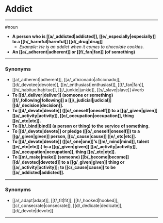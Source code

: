# Addict
---
#noun
- **A person who is [[a/_addicted|addicted]], [[e/_especially|especially]] to a [[h/_harmful|harmful]] [[d/_drug|drug]]**
	- _Example: He is an addict when it comes to chocolate cookies._
- **An [[a/_adherent|adherent]] or [[f/_fan|fan]] (of something)**
---
### Synonyms
- [[a/_adherent|adherent]], [[a/_aficionado|aficionado]], [[d/_devotee|devotee]], [[e/_enthusiast|enthusiast]], [[f/_fan|fan]], [[h/_habitue|habitue]], [[j/_junkie|junkie]], [[s/_slave|slave]]
#verb
- **To [[d/_deliver|deliver]] (someone or something) [[f/_following|following]] a [[j/_judicial|judicial]] [[d/_decision|decision]].**
- **To [[d/_devote|devote]] ([[o/_oneself|oneself]]) to a [[g/_given|given]] [[a/_activity|activity]], [[o/_occupation|occupation]], thing [[e/_etc|etc]].**
- **To [[b/_bind|bind]] (a person or thing) to the service of something.**
- **To [[d/_devote|devote]] or pledge ([[o/_oneself|oneself]]) to a [[g/_given|given]] person, [[c/_cause|cause]] [[e/_etc|etc]].**
- **To [[d/_devote|devote]] ([[o/_one|one]]'s [[m/_mind|mind]], talent [[e/_etc|etc]].) to a [[g/_given|given]] [[a/_activity|activity]], [[o/_occupation|occupation]], thing [[e/_etc|etc]].**
- **To [[m/_make|make]] (someone) [[b/_become|become]] [[d/_devoted|devoted]] to a [[g/_given|given]] thing or [[a/_activity|activity]]; to [[c/_cause|cause]] to be [[a/_addicted|addicted]].**
---
### Synonyms
- [[a/_adapt|adapt]], [[f/_fit|fit]], [[h/_hooked|hooked]], [[c/_consecrate|consecrate]], [[d/_dedicate|dedicate]], [[d/_devote|devote]]
---
